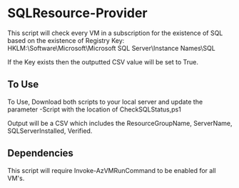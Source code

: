 # SQLResource-Provider

This script will check every VM in a subscription for the existence of SQL based on the existence of Registry Key: HKLM:\Software\Microsoft\Microsoft SQL Server\Instance Names\SQL

If the Key exists then the outputted CSV value will be set to True.

## To Use ##
To Use, Download both scripts to your local server and update the parameter -Script with the location of CheckSQLStatus,ps1

Output will be a CSV which includes the ResourceGroupName, ServerName, SQLServerInstalled, Verified.

## Dependencies ##
This script will require Invoke-AzVMRunCommand to be enabled for all VM's.


